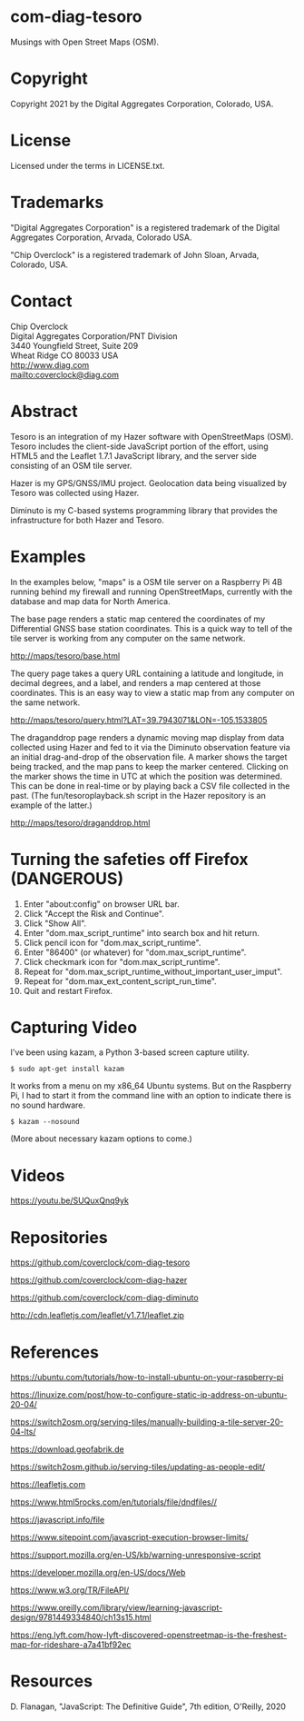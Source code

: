 com-diag-tesoro
==============

Musings with Open Street Maps (OSM).

# Copyright

Copyright 2021 by the Digital Aggregates Corporation, Colorado, USA.

# License

Licensed under the terms in LICENSE.txt. 

# Trademarks

"Digital Aggregates Corporation" is a registered trademark of the Digital
Aggregates Corporation, Arvada, Colorado USA.

"Chip Overclock" is a registered trademark of John Sloan, Arvada, Colorado,
USA.

# Contact

Chip Overclock    
Digital Aggregates Corporation/PNT Division    
3440 Youngfield Street, Suite 209    
Wheat Ridge CO 80033 USA    
<http://www.diag.com>    
<mailto:coverclock@diag.com>    

# Abstract

Tesoro is an integration of my Hazer software with OpenStreetMaps
(OSM). Tesoro includes the client-side JavaScript portion of the effort,
using HTML5 and the Leaflet 1.7.1 JavaScript library, and the server
side consisting of an OSM tile server.

Hazer is my GPS/GNSS/IMU project. Geolocation data being visualized by
Tesoro was collected using Hazer.

Diminuto is my C-based systems programming library that provides the
infrastructure for both Hazer and Tesoro.

# Examples

In the examples below, "maps" is a OSM tile server on a Raspberry Pi 4B
running behind my firewall and running OpenStreetMaps, currently with
the database and map data for North America.

The base page renders a static map centered the coordinates of my
Differential GNSS base station coordinates. This is a quick way to tell
of the tile server is working from any computer on the same network.

<http://maps/tesoro/base.html>

The query page takes a query URL containing a latitude and longitude,
in decimal degrees, and a label, and renders a map centered at those
coordinates. This is an easy way to view a static map from any computer
on the same network.

<http://maps/tesoro/query.html?LAT=39.7943071&LON=-105.1533805>

The draganddrop page renders a dynamic moving map display from data
collected using Hazer and fed to it via the Diminuto observation
feature via an initial drag-and-drop of the observation file. A marker
shows the target being tracked, and the map pans to keep the marker
centered. Clicking on the marker shows the time in UTC at which the
position was determined. This can be done in real-time or by playing back
a CSV file collected in the past. (The fun/tesoroplayback.sh script in
the Hazer repository is an example of the latter.)

<http://maps/tesoro/draganddrop.html>

# Turning the safeties off Firefox (DANGEROUS)

1. Enter "about:config" on browser URL bar.
2. Click "Accept the Risk and Continue".
3. Click "Show All".
4. Enter "dom.max_script_runtime" into search box and hit return.
5. Click pencil icon for "dom.max_script_runtime".
6. Enter "86400" (or whatever) for "dom.max_script_runtime".
7. Click checkmark icon for "dom.max_script_runtime".
8. Repeat for "dom.max_script_runtime_without_important_user_imput".
9. Repeat for "dom.max_ext_content_script_run_time".
10. Quit and restart Firefox.

# Capturing Video

I've been using kazam, a Python 3-based screen capture utility.

    $ sudo apt-get install kazam

It works from a menu on my x86_64 Ubuntu systems. But on the Raspberry
Pi, I had to start it from the command line with an option to indicate
there is no sound hardware.

    $ kazam --nosound

(More about necessary kazam options to come.)

# Videos

<https://youtu.be/SUQuxQnq9yk>

# Repositories

<https://github.com/coverclock/com-diag-tesoro>

<https://github.com/coverclock/com-diag-hazer>

<https://github.com/coverclock/com-diag-diminuto>

<http://cdn.leafletjs.com/leaflet/v1.7.1/leaflet.zip>

# References

<https://ubuntu.com/tutorials/how-to-install-ubuntu-on-your-raspberry-pi>

<https://linuxize.com/post/how-to-configure-static-ip-address-on-ubuntu-20-04/>

<https://switch2osm.org/serving-tiles/manually-building-a-tile-server-20-04-lts/>

<https://download.geofabrik.de>

<https://switch2osm.github.io/serving-tiles/updating-as-people-edit/>

<https://leafletjs.com>

<https://www.html5rocks.com/en/tutorials/file/dndfiles//>

<https://javascript.info/file>

<https://www.sitepoint.com/javascript-execution-browser-limits/>

<https://support.mozilla.org/en-US/kb/warning-unresponsive-script>

<https://developer.mozilla.org/en-US/docs/Web>

<https://www.w3.org/TR/FileAPI/>

<https://www.oreilly.com/library/view/learning-javascript-design/9781449334840/ch13s15.html>

<https://eng.lyft.com/how-lyft-discovered-openstreetmap-is-the-freshest-map-for-rideshare-a7a41bf92ec>

# Resources

D. Flanagan, "JavaScript: The Definitive Guide", 7th edition, O'Reilly, 2020
